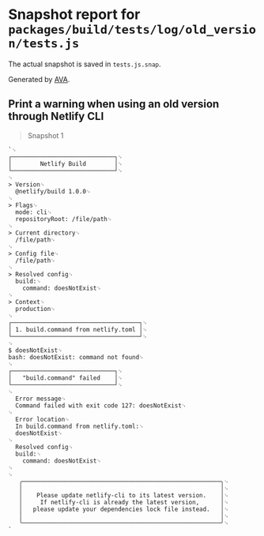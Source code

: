 # Snapshot report for `packages/build/tests/log/old_version/tests.js`

The actual snapshot is saved in `tests.js.snap`.

Generated by [AVA](https://ava.li).

## Print a warning when using an old version through Netlify CLI

> Snapshot 1

    `␊
    ┌─────────────────────────────┐␊
    │        Netlify Build        │␊
    └─────────────────────────────┘␊
    ␊
    > Version␊
      @netlify/build 1.0.0␊
    ␊
    > Flags␊
      mode: cli␊
      repositoryRoot: /file/path␊
    ␊
    > Current directory␊
      /file/path␊
    ␊
    > Config file␊
      /file/path␊
    ␊
    > Resolved config␊
      build:␊
        command: doesNotExist␊
    ␊
    > Context␊
      production␊
    ␊
    ┌────────────────────────────────────┐␊
    │ 1. build.command from netlify.toml │␊
    └────────────────────────────────────┘␊
    ␊
    $ doesNotExist␊
    bash: doesNotExist: command not found␊
    ␊
    ┌─────────────────────────────┐␊
    │   "build.command" failed    │␊
    └─────────────────────────────┘␊
    ␊
      Error message␊
      Command failed with exit code 127: doesNotExist␊
    ␊
      Error location␊
      In build.command from netlify.toml:␊
      doesNotExist␊
    ␊
      Resolved config␊
      build:␊
        command: doesNotExist␊
    ␊
    ␊
       ╭────────────────────────────────────────────────────────╮␊
       │                                                        │␊
       │    Please update netlify-cli to its latest version.    │␊
       │     If netlify-cli is already the latest version,      │␊
       │   please update your dependencies lock file instead.   │␊
       │                                                        │␊
       ╰────────────────────────────────────────────────────────╯␊
    `
